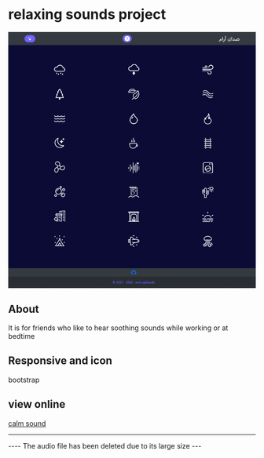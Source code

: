 <div align="left">
  <h1 align="left">relaxing sounds project</h1>
</div>


<img align="center" src="relaxing-sounds.png">

## About

It is for friends who like to hear soothing sounds while working or at bedtime

## Responsive and icon

bootstrap

## view online 

<a href="https://amirrajabzade.ir/calm-sound.html">calm sound</a>

---

---- The audio file has been deleted due to its large size ---


